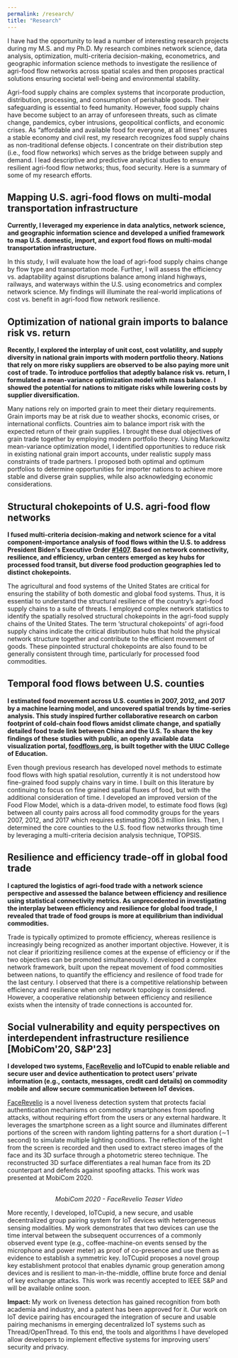 ```yaml
---
permalink: /research/
title: "Research"
---
```


I have had the opportunity to lead a number of interesting research projects during my M.S. and my Ph.D. My research combines network science, data analysis, optimization, multi-criteria decision-making, econometrics, and geographic information science methods to investigate the resilience of agri-food flow networks across spatial scales and then proposes practical solutions ensuring societal well-being and environmental stability. 

Agri-food supply chains are complex systems that incorporate production, distribution, processing, and consumption of perishable goods. Their safeguarding is essential to feed humanity. However, food supply chains have become subject to an array of unforeseen threats, such as climate change, pandemics, cyber intrusions, geopolitical conflicts, and economic crises. As “affordable and available food for everyone, at all times” ensures a stable economy and civil rest, my research recognizes food supply chains as non-traditional defense objects. I concentrate on their distribution step (i.e., food flow networks) which serves as the bridge between supply and demand. I lead descriptive and predictive analytical studies to ensure resilient agri-food flow networks; thus, food security. Here is a summary of some of my research efforts.

## Mapping U.S. agri-food flows on multi-modal transportation infrastructure

<!-- <p style="text-align: justify"> -->
<b>Currently, I leveraged my experience in data analytics, network science, and geographic information science and developed a unified framework to map U.S. domestic, import, and export food flows on multi-modal transportation infrastructure. </b>
 
In this study, I will evaluate how the load of agri-food supply chains change by flow type and transportation mode. Further, I will assess the efficiency vs. adaptability against disruptions balance among inland highways, railways, and waterways within the U.S. using econometrics and complex network science. My findings will illuminate the real-world implications of cost vs. benefit in agri-food flow network resilience.
<!-- </p> -->

## Optimization of national grain imports to balance risk vs. return

<!-- <p style="text-align: justify"> -->
<b>Recently, I explored the interplay of unit cost, cost volatility, and supply diversity in national grain imports with modern portfolio theory. Nations that rely on more risky suppliers are observed to be also paying more unit cost of trade. To introduce portfolios that adeptly balance risk vs. return, I formulated a mean-variance optimization model with mass balance. I showed the potential for nations to mitigate risks while lowering costs by supplier diversification.</b>
 
Many nations rely on imported grain to meet their dietary requirements. Grain imports may be at risk due to weather shocks, economic crises, or international conflicts. Countries aim to balance import risk with the expected return of their grain supplies. I brought these dual objectives of grain trade together by employing modern portfolio theory. Using Markowitz mean-variance optimization model, I identified opportunities to reduce risk in existing national grain import accounts, under realistic supply mass constraints of trade partners. I proposed both optimal and optimum portfolios to determine opportunities for importer nations to achieve more stable and diverse grain supplies, while also acknowledging economic considerations. 
<!-- </p> -->

## Structural chokepoints of U.S. agri-food flow networks

<!-- <p style="text-align: justify"> -->
<b>I fused multi-criteria decision-making and network science for a vital component-importance analysis of food flows within the U.S. to address President Biden's Executive Order [#1407](https://www.whitehouse.gov/briefing-room/presidential-actions/2021/02/24/executive-order-on-americas-supply-chains/). Based on network connectivity, resilience, and efficiency, urban centers emerged as key hubs for processed food transit, but diverse food production geographies led to distinct chokepoints.</b>
 
The agricultural and food systems of the United States are critical for ensuring the stability of both domestic and global food systems. Thus, it is essential to understand the structural resilience of the country’s agri-food supply chains to a suite of threats. I employed complex network statistics to identify the spatially resolved structural chokepoints in the agri-food supply chains of the United States. The term ‘structural chokepoints’ of agri-food supply chains indicate the critical distribution hubs that hold the physical network structure together and contribute to the efficient movement of goods. These pinpointed structural chokepoints are also found to be generally consistent through time, particularly for processed food commodities.
<!-- </p> -->

## Temporal food flows between U.S. counties

<!-- <p style="text-align: justify"> -->
<b>I estimated food movement across U.S. counties in 2007, 2012, and 2017 by a machine learning model, and uncovered spatial trends by time-series analysis. This study inspired further collaborative research on carbon footprint of cold-chain food flows amidst climate change, and spatially detailed food trade link between China and the U.S. To share the key findings of these studies with public, an openly available data visualization portal, [foodflows.org](), is built together with the UIUC College of Education.</b>
 
Even though previous research has developed novel methods to estimate food flows with high spatial resolution, currently it is not understood how fine-grained food supply chains vary in time. I built on this literature by continuing to focus on fine grained spatial fluxes of food, but with the additional consideration of time. I developed an improved version of the Food Flow Model, which is a data-driven model, to estimate food flows (kg) between all county pairs across all food commodity groups for the years 2007, 2012, and 2017 which requires estimating 206.3 million links. Then, I determined the core counties to the U.S. food flow networks through time by leveraging a multi-criteria decision analysis technique, TOPSIS.
<!-- </p> -->

## Resilience and efficiency trade-off in global food trade

<!-- <p style="text-align: justify"> -->
<b>I captured the logistics of agri-food trade with a network science perspective and assessed the balance between efficiency and resilience using statistical connectivity metrics. As unprecedented in investigating the interplay between efficiency and resilience for global food trade, I revealed that trade of food groups is more at equilibrium than individual commodities.</b>
 
Trade is typically optimized to promote efficiency, whereas resilience is increasingly being recognized as another important objective. However, it is not clear if prioritizing resilience comes at the expense of efficiency or if the two objectives can be promoted simultaneously. I developed a complex network framework, built upon the repeat movement of food commosities between nations, to quantify the efficiency and resilence of food trade for the last century. I observed that there is a competitive relationship between efficiency and resilience when only network topology is considered. However, a cooperative relationship between efficiency and resilience exists when the intensity of trade connections is accounted for.
<!-- </p> -->

## Social vulnerability and equity perspectives on interdependent infrastructure resilience [MobiCom'20, S&P'23]

<!-- <p style="text-align: justify"> -->
<b>I developed two systems, <a href='/files/FaceRevelio.pdf'>FaceRevelio</a> and IoTCupid to enable reliable and secure user and device authentication to protect users’ private information (e.g., contacts, messages, credit card details) on commodity mobile and allow secure communication between IoT devices.</b>

 <a href='/files/FaceRevelio.pdf'>FaceRevelio</a> is a novel liveness detection system that protects facial authentication mechanisms on commodity smartphones from spoofing attacks, without requiring effort from the users or any external hardware. It leverages the smartphone screen as a light source and illuminates different portions of the screen with random lighting patterns for a short duration (∼1 second) to simulate multiple lighting conditions. The reflection of the light from the screen is recorded and then used to extract stereo images of the face and its 3D surface through a photometric stereo technique. The reconstructed 3D surface differentiates a real human face from its 2D counterpart and defends against spoofing attacks. This work was presented at MobiCom 2020.
<!-- </p> -->
 
 <p align="center">
 <a <img src="/files/facerevelio_teaser.png"
     alt="FaceRevelio - Teaser Video"
     style="display:block;
        margin-left: auto;
        margin-right: auto;" /></a>
 <br>
 <em>MobiCom 2020 - FaceRevelio Teaser Video</em>
 </p>

<!-- <p style="text-align: justify"> -->
More recently, I developed, IoTCupid, a new secure, and usable decentralized group pairing system for IoT devices with heterogeneous sensing modalities. My work demonstrates that two devices can use the time interval between the subsequent occurrences of a commonly observed event type (e.g., coffee-machine-on events sensed by the microphone and power meter) as proof of co-presence and use them as evidence to establish a symmetric key. IoTCupid proposes a novel group key establishment protocol that enables dynamic group generation among devices and is resilient to man-in-the-middle, offline brute force and denial of key exchange attacks. This work was recently accepted to IEEE S&P and will be available online soon.
 
<b>Impact: </b> My work on liveness detection has gained recognition from both academia and industry, and a patent has been approved for it. Our work on IoT device pairing has encouraged the integration of secure and usable pairing mechanisms in emerging decentralized IoT systems such as Thread/OpenThread. To this end, the tools and algorithms I have developed allow developers to implement effective systems for improving users’ security and privacy. 
<!-- </p> -->